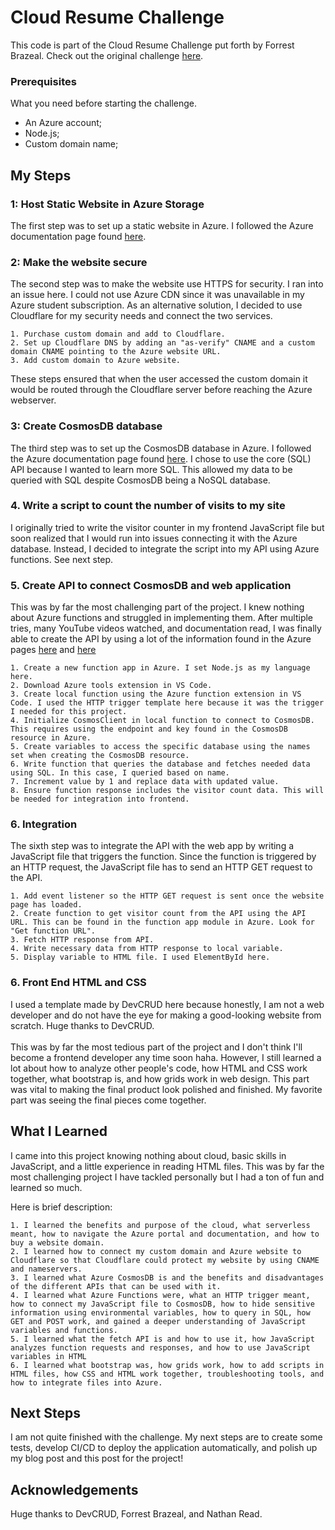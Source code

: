 # Cloud Resume Challenge

This code is part of the Cloud Resume Challenge put forth by Forrest Brazeal. Check out the original challenge <a href="https://cloudresumechallenge.dev/docs/the-challenge/">here</a>.  

### Prerequisites

What you need before starting the challenge.

* An Azure account;
* Node.js;
* Custom domain name;

## My Steps
### 1: Host Static Website in Azure Storage

The first step was to set up a static website in Azure. I followed the Azure documentation page found <a href="https://docs.microsoft.com/en-us/azure/storage/blobs/storage-blob-static-website">here</a>. 

### 2: Make the website secure

The second step was to make the website use HTTPS for security. I ran into an issue here. I could not use Azure CDN since it was unavailable in my Azure student subscription. As an alternative solution, I decided to use Cloudflare for my security needs and connect the two services.

```
1. Purchase custom domain and add to Cloudflare.
2. Set up Cloudflare DNS by adding an "as-verify" CNAME and a custom domain CNAME pointing to the Azure website URL.
3. Add custom domain to Azure website.
```
These steps ensured that when the user accessed the custom domain it would be routed through the Cloudflare server before reaching the Azure webserver.

### 3: Create CosmosDB database

The third step was to set up the CosmosDB database in Azure. I followed the Azure documentation page found <a href="https://docs.microsoft.com/en-us/azure/cosmos-db/sql/create-sql-api-nodejs">here</a>. I chose to use the core (SQL) API because I wanted to learn more SQL. This allowed my data to be queried with SQL despite CosmosDB being a NoSQL database. 

### 4. Write a script to count the number of visits to my site

I originally tried to write the visitor counter in my frontend JavaScript file but soon realized that I would run into issues connecting it with the Azure database. Instead, I decided to integrate the script into my API using Azure functions. See next step.

### 5. Create API to connect CosmosDB and web application

This was by far the most challenging part of the project. I knew nothing about Azure functions and struggled in implementing them. After multiple tries, many YouTube videos watched, and documentation read, I was finally able to create the API by using a lot of the information found in the Azure pages <a href="https://docs.microsoft.com/en-us/azure/cosmos-db/sql/create-sql-api-nodejs">here</a> and <a href="https://docs.microsoft.com/en-us/azure/azure-functions/create-first-function-vs-code-node">here</a>

```
1. Create a new function app in Azure. I set Node.js as my language here.
2. Download Azure tools extension in VS Code.
3. Create local function using the Azure function extension in VS Code. I used the HTTP trigger template here because it was the trigger I needed for this project.
4. Initialize CosmosClient in local function to connect to CosmosDB. This requires using the endpoint and key found in the CosmosDB resource in Azure.
5. Create variables to access the specific database using the names set when creating the CosmosDB resource.
6. Write function that queries the database and fetches needed data using SQL. In this case, I queried based on name.
7. Increment value by 1 and replace data with updated value.
8. Ensure function response includes the visitor count data. This will be needed for integration into frontend.
```

### 6. Integration

The sixth step was to integrate the API with the web app by writing a JavaScript file that triggers the function. Since the function is triggered by an HTTP request, the JavaScript file has to send an HTTP GET request to the API.

```
1. Add event listener so the HTTP GET request is sent once the website page has loaded.
2. Create function to get visitor count from the API using the API URL. This can be found in the function app module in Azure. Look for "Get function URL".
3. Fetch HTTP response from API.
4. Write necessary data from HTTP response to local variable.
5. Display variable to HTML file. I used ElementById here. 
```

### 6. Front End HTML and CSS

I used a template made by DevCRUD here because honestly, I am not a web developer and do not have the eye for making a good-looking website from scratch. Huge thanks to DevCRUD. <br /><br />
This was by far the most tedious part of the project and I don't think I'll become a frontend developer any time soon haha. However, I still learned a lot about how to analyze other people's code, how HTML and CSS work together, what bootstrap is, and how grids work in web design. This part was vital to making the final product look polished and finished. My favorite part was seeing the final pieces come together. 

## What I Learned
I came into this project knowing nothing about cloud, basic skills in JavaScript, and a little experience in reading HTML files. This was by far the most challenging project I have tackled personally but I had a ton of fun and learned so much. 

Here is brief description:
```
1. I learned the benefits and purpose of the cloud, what serverless meant, how to navigate the Azure portal and documentation, and how to buy a website domain.
2. I learned how to connect my custom domain and Azure website to Cloudflare so that Cloudflare could protect my website by using CNAME and nameservers.
3. I learned what Azure CosmosDB is and the benefits and disadvantages of the different APIs that can be used with it.
4. I learned what Azure Functions were, what an HTTP trigger meant, how to connect my JavaScript file to CosmosDB, how to hide sensitive information using environmental variables, how to query in SQL, how GET and POST work, and gained a deeper understanding of JavaScript variables and functions.
5. I learned what the fetch API is and how to use it, how JavaScript analyzes function requests and responses, and how to use JavaScript variables in HTML
6. I learned what bootstrap was, how grids work, how to add scripts in HTML files, how CSS and HTML work together, troubleshooting tools, and how to integrate files into Azure.
```

## Next Steps
I am not quite finished with the challenge. My next steps are to create some tests, develop CI/CD to deploy the application automatically, and polish up my blog post and this post for the project!

## Acknowledgements
Huge thanks to DevCRUD, Forrest Brazeal, and Nathan Read.
